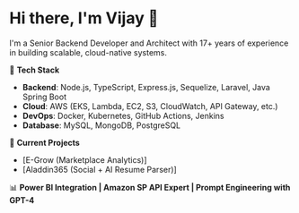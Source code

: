 # Hi there, I'm Vijay 👋

I'm a Senior Backend Developer and Architect with 17+ years of experience in building scalable, cloud-native systems.

🚀 **Tech Stack**
- **Backend**: Node.js, TypeScript, Express.js, Sequelize, Laravel, Java Spring Boot
- **Cloud**: AWS (EKS, Lambda, EC2, S3, CloudWatch, API Gateway, etc.)
- **DevOps**: Docker, Kubernetes, GitHub Actions, Jenkins
- **Database**: MySQL, MongoDB, PostgreSQL

💼 **Current Projects**
- [E-Grow (Marketplace Analytics)]
- [Aladdin365 (Social + AI Resume Parser)]

📊 **Power BI Integration | Amazon SP API Expert | Prompt Engineering with GPT-4**

<!--
**vijaycek/vijaycek** is a ✨ _special_ ✨ repository because its `README.md` (this file) appears on your GitHub profile.

Here are some ideas to get you started:


- 🔭 I’m currently working on ...
- 🌱 I’m currently learning ...
- 👯 I’m looking to collaborate on ...
- 🤔 I’m looking for help with ...
- 💬 Ask me about ...
- 📫 How to reach me: ...
- 😄 Pronouns: ...
- ⚡ Fun fact: ...
-->
